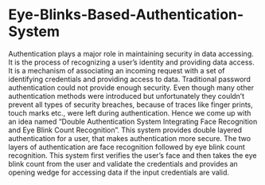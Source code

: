 # Eye-Blinks-Based-Authentication-System

Authentication plays a major role in maintaining security in data accessing. It is the
process of recognizing a user’s identity and providing data access. It is a mechanism of associating 
an incoming request with a set of identifying credentials and providing access to data.
Traditional password authentication could not provide enough security. Even though many 
other authentication methods were introduced but unfortunately they couldn’t prevent all types of 
security breaches, because of traces like finger prints, touch marks etc., were left during 
authentication.
Hence we come up with an idea named “Double Authentication System Integrating Face 
Recognition and Eye Blink Count Recognition”. This system provides double layered 
authentication for a user, that makes authentication more secure. The two layers of authentication 
are face recognition followed by eye blink count recognition. This system first verifies the user’s 
face and then takes the eye blink count from the user and validate the credentials and provides an 
opening wedge for accessing data if the input credentials are valid.
